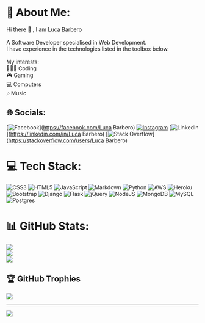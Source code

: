 # 💫 About Me:
Hi there 👋 , I am Luca Barbero<br><br>A Software Developer specialised in Web Development. <br>I have experience in the technologies listed in the toolbox below.<br><br>My interests:<br>👨🏻‍💻 Coding<br>🎮 Gaming<br>💻 Computers<br>🎶 Music<br>


## 🌐 Socials:
[![Facebook](https://img.shields.io/badge/Facebook-%231877F2.svg?logo=Facebook&logoColor=white)](https://facebook.com/Luca Barbero) [![Instagram](https://img.shields.io/badge/Instagram-%23E4405F.svg?logo=Instagram&logoColor=white)](https://instagram.com/barbe_is_in_the_air) [![LinkedIn](https://img.shields.io/badge/LinkedIn-%230077B5.svg?logo=linkedin&logoColor=white)](https://linkedin.com/in/Luca Barbero) [![Stack Overflow](https://img.shields.io/badge/-Stackoverflow-FE7A16?logo=stack-overflow&logoColor=white)](https://stackoverflow.com/users/Luca Barbero) 

# 💻 Tech Stack:
![CSS3](https://img.shields.io/badge/css3-%231572B6.svg?style=for-the-badge&logo=css3&logoColor=white) ![HTML5](https://img.shields.io/badge/html5-%23E34F26.svg?style=for-the-badge&logo=html5&logoColor=white) ![JavaScript](https://img.shields.io/badge/javascript-%23323330.svg?style=for-the-badge&logo=javascript&logoColor=%23F7DF1E) ![Markdown](https://img.shields.io/badge/markdown-%23000000.svg?style=for-the-badge&logo=markdown&logoColor=white) ![Python](https://img.shields.io/badge/python-3670A0?style=for-the-badge&logo=python&logoColor=ffdd54) ![AWS](https://img.shields.io/badge/AWS-%23FF9900.svg?style=for-the-badge&logo=amazon-aws&logoColor=white) ![Heroku](https://img.shields.io/badge/heroku-%23430098.svg?style=for-the-badge&logo=heroku&logoColor=white) ![Bootstrap](https://img.shields.io/badge/bootstrap-%23563D7C.svg?style=for-the-badge&logo=bootstrap&logoColor=white) ![Django](https://img.shields.io/badge/django-%23092E20.svg?style=for-the-badge&logo=django&logoColor=white) ![Flask](https://img.shields.io/badge/flask-%23000.svg?style=for-the-badge&logo=flask&logoColor=white) ![jQuery](https://img.shields.io/badge/jquery-%230769AD.svg?style=for-the-badge&logo=jquery&logoColor=white) ![NodeJS](https://img.shields.io/badge/node.js-6DA55F?style=for-the-badge&logo=node.js&logoColor=white) ![MongoDB](https://img.shields.io/badge/MongoDB-%234ea94b.svg?style=for-the-badge&logo=mongodb&logoColor=white) ![MySQL](https://img.shields.io/badge/mysql-%2300f.svg?style=for-the-badge&logo=mysql&logoColor=white) ![Postgres](https://img.shields.io/badge/postgres-%23316192.svg?style=for-the-badge&logo=postgresql&logoColor=white)
# 📊 GitHub Stats:
![](https://github-readme-stats.vercel.app/api?username=funkybeppe&theme=dark&hide_border=false&include_all_commits=true&count_private=false)<br/>
![](https://github-readme-streak-stats.herokuapp.com/?user=funkybeppe&theme=dark&hide_border=false)<br/>
![](https://github-readme-stats.vercel.app/api/top-langs/?username=funkybeppe&theme=dark&hide_border=false&include_all_commits=true&count_private=false&layout=compact)

## 🏆 GitHub Trophies
![](https://github-profile-trophy.vercel.app/?username=funkybeppe&theme=radical&no-frame=false&no-bg=true&margin-w=4)

---
[![](https://visitcount.itsvg.in/api?id=funkybeppe&icon=2&color=1)](https://visitcount.itsvg.in)

<!-- Proudly created with GPRM ( https://gprm.itsvg.in ) -->


